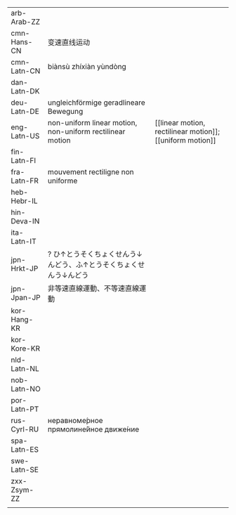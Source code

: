 | | | |
|-|-|-|
| arb-Arab-ZZ |  |  |
| cmn-Hans-CN | 变速直线运动 |  |
| cmn-Latn-CN | biànsù zhíxiàn yùndòng |  |
| dan-Latn-DK |  |  |
| deu-Latn-DE | ungleichförmige geradlineare Bewegung |  |
| eng-Latn-US | non-uniform linear motion, non-uniform rectilinear motion | [[linear motion, rectilinear motion]]; [[uniform motion]] |
| fin-Latn-FI |  |  |
| fra-Latn-FR | mouvement rectiligne non uniforme |  |
| heb-Hebr-IL |  |  |
| hin-Deva-IN |  |  |
| ita-Latn-IT |  |  |
| jpn-Hrkt-JP | ? ひ↑とうそくちょくせんう↓んどう、ふ↑とうそくちょくせんう↓んどう |  |
| jpn-Jpan-JP | 非等速直線運動、不等速直線運動 |  |
| kor-Hang-KR |  |  |
| kor-Kore-KR |  |  |
| nld-Latn-NL |  |  |
| nob-Latn-NO |  |  |
| por-Latn-PT |  |  |
| rus-Cyrl-RU | неравноме́рное прямолине́йное движе́ние |  |
| spa-Latn-ES |  |  |
| swe-Latn-SE |  |  |
| zxx-Zsym-ZZ |  |  |
|  |  |  |
